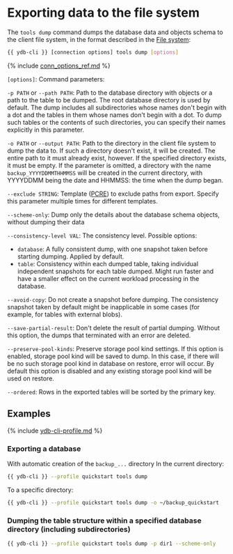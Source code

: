 # Exporting data to the file system

The `tools dump` command dumps the database data and objects schema to the client file system, in the format described in the [File system](../file-structure.md):

```bash
{{ ydb-cli }} [connection options] tools dump [options]
```

{% include [conn_options_ref.md](../../commands/_includes/conn_options_ref.md) %}

`[options]`: Command parameters:

`-p PATH` or `--path PATH`: Path to the database directory with objects or a path to the table to be dumped. The root database directory is used by default. The dump includes all subdirectories whose names don't begin with a dot and the tables in them whose names don't begin with a dot. To dump such tables or the contents of such directories, you can specify their names explicitly in this parameter.

`-o PATH` or `--output PATH`: Path to the directory in the client file system to dump the data to. If such a directory doesn't exist, it will be created. The entire path to it must already exist, however. If the specified directory exists, it must be empty. If the parameter is omitted, a directory with the name `backup_YYYYDDMMTHHMMSS` will be created in the current directory, with YYYYDDMM being the date and HHMMSS: the time when the dump began.

`--exclude STRING`: Template ([PCRE](https://www.pcre.org/original/doc/html/pcrepattern.html)) to exclude paths from export. Specify this parameter multiple times for different templates.

`--scheme-only`: Dump only the details about the database schema objects, without dumping their data

`--consistency-level VAL`: The consistency level. Possible options:

- `database`: A fully consistent dump, with one snapshot taken before starting dumping. Applied by default.
- `table`: Consistency within each dumped table, taking individual independent snapshots for each table dumped. Might run faster and have a smaller effect on the current workload processing in the database.

`--avoid-copy`: Do not create a snapshot before dumping. The consistency snapshot taken by default might be inapplicable in some cases (for example, for tables with external blobs).

`--save-partial-result`: Don't delete the result of partial dumping. Without this option, the dumps that terminated with an error are deleted.

`--preserve-pool-kinds`: Preserve storage pool kind settings. If this option is enabled, storage pool kind will be saved to dump. In this case, if there will be no such storage pool kind in database on restore, error will occur. By default this option is disabled and any existing storage pool kind will be used on restore.

`--ordered`: Rows in the exported tables will be sorted by the primary key.

## Examples

{% include [ydb-cli-profile.md](../../../../_includes/ydb-cli-profile.md) %}

### Exporting a database

With automatic creation of the `backup_...` directory In the current directory:

```bash
{{ ydb-cli }} --profile quickstart tools dump
```

To a specific directory:

```bash
{{ ydb-cli }} --profile quickstart tools dump -o ~/backup_quickstart
```

### Dumping the table structure within a specified database directory (including subdirectories)

```bash
{{ ydb-cli }} --profile quickstart tools dump -p dir1 --scheme-only
```


